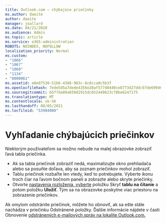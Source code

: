```yaml
---
title: Outlook.com – chýbajúce priečinky
ms.author: daeite
author: daeite
manager: joallard
ms.date: 04/21/2020
ms.audience: Admin
ms.topic: article
ms.service: o365-administration
ROBOTS: NOINDEX, NOFOLLOW
localization_priority: Normal
ms.custom:
- "1066"
- "1067"
- "1068"
- "1134"
- "8000061"
ms.assetid: e8e87530-51b6-4386-983c-8c8cca0c5b3f
ms.openlocfilehash: 7ede5d5a7dede4356e20af57740440ce8773d27ddc97de699466ad05c1c7a4bb
ms.sourcegitcommit: b5f7da89a650d2915dc652449623c78be6247175
ms.translationtype: MT
ms.contentlocale: sk-SK
ms.lasthandoff: 08/05/2021
ms.locfileid: "53984080"
---
```

# <a name="find-missing-folders"></a>Vyhľadanie chýbajúcich priečinkov

Niektorým používateľom sa možno nebude na malej obrazovke zobraziť ľavá tabla priečinka.

- Ak sa tabla priečinok zobraziť nedá, maximalizujte okno prehliadača alebo sa posuňte doľava, aby sa zoznam priečinkov mohol zobraziť.
- Tablu priečinok rozbaľte len vtedy, keď to potrebujete. Vyberte ikonu troch čiar na ľavom bočnom paneli a zobrazte alebo skryte priečinky.
- Otvorte [nastavenia rozloženia, vyberte](https://outlook.live.com/mail/options/mail/layout) položku Skryť **tablu na čítanie** a potom položku **Uložiť**. Tým sa na obrazovke poskytne viac priestoru na zobrazenie priečinkov.

Ak omylom odstránite priečinok, môžete ho obnoviť, ak sa ešte stále nachádza v priečinku Odstránené položky. Ďalšie informácie nájdete v časti Obnovenie [odstránených e-mailových správ na lokalite Outlook.com.](https://support.office.com/article/cf06ab1b-ae0b-418c-a4d9-4e895f83ed50)
